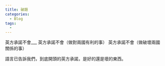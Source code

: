 ```yaml
---
title: 破題
categories:
  - Blog
tags:
  - 
---
```



英方承諾不會___
英方承諾不會（做對兩國有利的事）
英方承諾不會（做破壞兩國關係的事）

語言已告訴我們，到底開頭的英方承諾，是好的還是壞的東西。